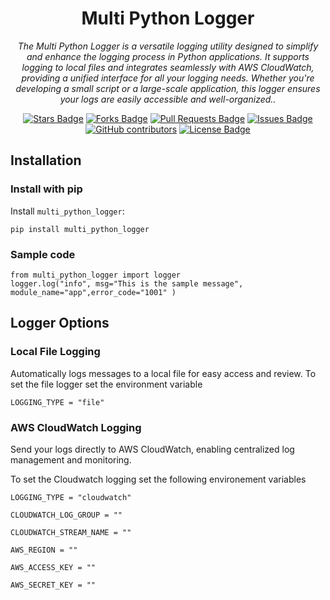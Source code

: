 <h1 align="center">Multi Python Logger</h1>
<p align="center"><i>The Multi Python Logger is a versatile logging utility designed to simplify and enhance the logging process in Python applications. It supports logging to local files and integrates seamlessly with AWS CloudWatch, providing a unified interface for all your logging needs. Whether you're developing a small script or a large-scale application, this logger ensures your logs are easily accessible and well-organized..</i></p>
<div align="center">
  <a href="https://github.com/NajiAboo/multi_python_logger/stargazers"><img src="https://img.shields.io/github/stars/NajiAboo/multi_python_logger" alt="Stars Badge"/></a>
<a href="https://github.com/NajiAboo/multi_python_logger/network/members"><img src="https://img.shields.io/github/forks/NajiAboo/multi_python_logger" alt="Forks Badge"/></a>
<a href="https://github.com/NajiAboo/multi_python_logger/pulls"><img src="https://img.shields.io/github/issues-pr/NajiAboo/multi_python_logger" alt="Pull Requests Badge"/></a>
<a href="https://github.com/NajiAboo/multi_python_logger/issues"><img src="https://img.shields.io/github/issues/NajiAboo/multi_python_logger" alt="Issues Badge"/></a>
<a href="https://github.com/NajiAboo/multi_python_logger/graphs/contributors"><img alt="GitHub contributors" src="https://img.shields.io/github/contributors/NajiAboo/multi_python_logger?color=2b9348"></a>
<a href="https://github.com/NajiAboo/multi_python_logger/blob/master/LICENSE"><img src="https://img.shields.io/github/license/NajiAboo/multi_python_logger?color=2b9348" alt="License Badge"/></a>
</div>

## Installation

### Install with pip

Install `multi_python_logger`:

```
pip install multi_python_logger
```

### Sample code

```
from multi_python_logger import logger
logger.log("info", msg="This is the sample message", module_name="app",error_code="1001" )
```

## Logger Options

### Local File Logging
  Automatically logs messages to a local file for easy access and review.
  To set the file logger set the environment variable 
  ```
  LOGGING_TYPE = "file"
  ```

### AWS CloudWatch Logging
  Send your logs directly to AWS CloudWatch, enabling centralized log management and monitoring.

  To set the Cloudwatch logging set the following environement variables

  ```
  LOGGING_TYPE = "cloudwatch"

  CLOUDWATCH_LOG_GROUP = ""

  CLOUDWATCH_STREAM_NAME = ""

  AWS_REGION = ""

  AWS_ACCESS_KEY = ""

  AWS_SECRET_KEY = ""
  ```
